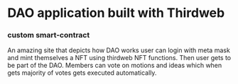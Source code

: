 # DAO application built with Thirdweb

### custom smart-contract

An amazing site that depicts how DAO works
user can login with meta mask and mint themselves a NFT using thirdweb NFT functions.
Then user gets to be part of the DAO.
Members can vote on motions and ideas which when gets majority of votes gets executed automatically.
